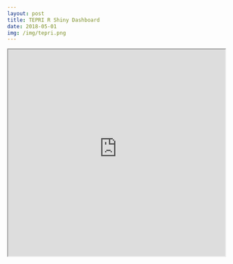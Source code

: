 ```yaml
---
layout: post
title: TEPRI R Shiny Dashboard
date: 2018-05-01
img: /img/tepri.png
---
```


<iframe src="https://michelleplunkett.shinyapps.io/GISTool-v1/" width="100%" height="480"></iframe>
